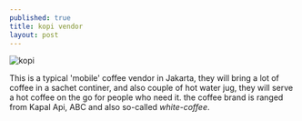 ```yaml
---
published: true
title: kopi vendor
layout: post
---
```

![kopi]({{site.url}}/images/posts/kopi.jpg)

This is a typical 'mobile' coffee vendor in Jakarta, they will bring a lot of coffee in a sachet continer, and also couple of hot water jug, they will serve a hot coffee on the go for people who need it.
the coffee brand is ranged from Kapal Api, ABC and also so-called *white-coffee*.